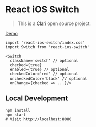 React iOS Switch
===
> This is a [Clari](http://www.clari.com) open source project.

[Demo](http://clariussystems.github.io/react-ios-switch)

```
import 'react-ios-switch/index.css'
import Switch from 'react-ios-switch'

<Switch
  className='switch' // optional
  checked={true}
  enabled={true} // optional
  checkedColor='red' // optional
  uncheckedColor='black' // optional
  onChange={checked => ...}/>
```

Local Development
---
```
npm install
npm start
# Visit http://localhost:8080
```

